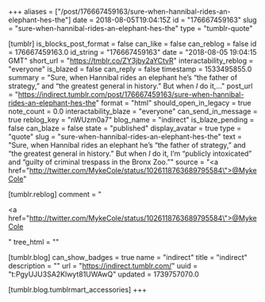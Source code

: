 +++
aliases = ["/post/176667459163/sure-when-hannibal-rides-an-elephant-hes-the"]
date = 2018-08-05T19:04:15Z
id = "176667459163"
slug = "sure-when-hannibal-rides-an-elephant-hes-the"
type = "tumblr-quote"

[tumblr]
is_blocks_post_format = false
can_like = false
can_reblog = false
id = 176667459163.0
id_string = "176667459163"
date = "2018-08-05 19:04:15 GMT"
short_url = "https://tmblr.co/ZY3jby2aYCtvR"
interactability_reblog = "everyone"
is_blazed = false
can_reply = false
timestamp = 1533495855.0
summary = "Sure, when Hannibal rides an elephant he’s “the father of strategy,” and “the greatest general in history.” But when *I* do it,..."
post_url = "https://indirect.tumblr.com/post/176667459163/sure-when-hannibal-rides-an-elephant-hes-the"
format = "html"
should_open_in_legacy = true
note_count = 0.0
interactability_blaze = "everyone"
can_send_in_message = true
reblog_key = "nWUzm0a7"
blog_name = "indirect"
is_blaze_pending = false
can_blaze = false
state = "published"
display_avatar = true
type = "quote"
slug = "sure-when-hannibal-rides-an-elephant-hes-the"
text = "Sure, when Hannibal rides an elephant he’s “the father of strategy,” and “the greatest general in history.” But when *I* do it, I’m “publicly intoxicated” and “guilty of criminal trespass in the Bronx Zoo.”"
source = "<a href=\"http://twitter.com/MykeCole/status/1026118763689795584\">@MykeCole</a>"

[tumblr.reblog]
comment = "<p><a href=\"http://twitter.com/MykeCole/status/1026118763689795584\">@MykeCole</a></p>"
tree_html = ""

[tumblr.blog]
can_show_badges = true
name = "indirect"
title = "indirect"
description = ""
url = "https://indirect.tumblr.com/"
uuid = "t:PgyUJU3SA2Klwyt81UWAwQ"
updated = 1739757070.0

[tumblr.blog.tumblrmart_accessories]
+++
